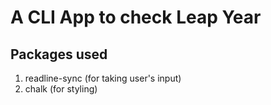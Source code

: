 # A CLI App to check Leap Year

## Packages used

1. readline-sync (for taking user's input)
2. chalk (for styling)